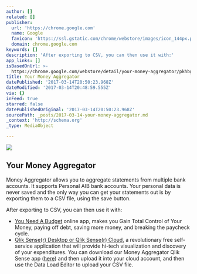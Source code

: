 ```yaml
---
author: []
related: []
publisher:
  url: 'https://chrome.google.com'
  name: Google
  favicon: 'https://ssl.gstatic.com/chrome/webstore/images/icon_144px.png'
  domain: chrome.google.com
keywords: []
description: 'After exporting to CSV, you can then use it with:'
app_links: []
isBasedOnUrl: >-
  https://chrome.google.com/webstore/detail/your-money-aggregator/pkhbgealgppobjjkeahfgknimjonelkn?hl=en
title: Your Money Aggregator
datePublished: '2017-03-14T20:50:23.968Z'
dateModified: '2017-03-14T20:48:59.555Z'
via: {}
inFeed: true
starred: false
datePublishedOriginal: '2017-03-14T20:50:23.968Z'
sourcePath: _posts/2017-03-14-your-money-aggregator.md
_context: 'http://schema.org'
_type: MediaObject

---
```

<article style=""><img src="https://imgflo.herokuapp.com/graph/2b2431f8e7ba7b0/155f5cd0af4f3023360e992e02a4796e/noop?input=https%3A%2F%2Flh3.googleusercontent.com%2FjS9rZc_fIj8xiG2J2X6oO_7EHxr7mpobuw1ai3SBX-bYmqT7Lsf9S-lV00d48ap832mK5jvDKA%3Ds128-h128-e365" /><h1>Your Money Aggregator</h1><p>Money Aggregator allows you to aggregate statements from multiple bank accounts.  It supports Personal AIB bank accounts. Your personal data is never saved and the only way you can get your statements out is by exporting them to a CSV file, using the save button. </p></article>

After exporting to CSV, you can then use it with:

* [You Need A Budget][0] online app, makes you Gain Total Control of Your Money, paying off debt, saving more money, and breaking the paycheck cycle. 
* [Qlik Sense(r) Desktop or Qlik Sense(r) Cloud][1], a revolutionary free self-service application that will provide hi-tech visualization and discovery of your expenditures. You can download our Money Aggregator Qlik Sense app ([here][2]) and then upload it into your cloud account, and then use the Data Load Editor to upload your CSV file. 

[0]: https://www.youneedabudget.com/
[1]: http://www.qlik.com/us/try-or-buy/
[2]: chrome-extension://pkhbgealgppobjjkeahfgknimjonelkn/include/Your%20Money%20Aggregator.qvf